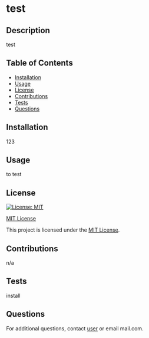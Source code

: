 # test

## Description

test

## Table of Contents

- [Installation](#installation)
- [Usage](#usage)
- [License](#license)
- [Contributions](#contributions)
- [Tests](#tests)
- [Questions](#questions)
## Installation

123

## Usage

to test

## License

[![License: MIT](https://img.shields.io/badge/License-MIT-yellow.svg)](https://opensource.org/licenses/MIT)

[MIT License](https://opensource.org/licenses/MIT)

This project is licensed under the [MIT License](https://opensource.org/licenses/MIT).

## Contributions

n/a

## Tests

install

## Questions

For additional questions, contact [user](https://github.com/user) or email mail.com.
